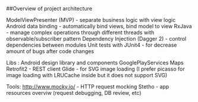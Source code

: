 ##Overview of project architecture

ModelViewPresenter (MVP) - separate business logic with view logic
Android data binding - automatically bind views, bind model to view
RxJava - manage complex operations through different threads with observable/subscriber pattern
Dependency Injection (Dagger 2) - control dependencies between modules
Unit tests with JUnit4 - for decrease amount of bugs after code changes

Libs :
Android design library and components
GooglePlayServices Maps
Retrofit2 - REST client
Glide - for SVG image loading (I prefer picasso for image loading with LRUCache inside
                                but it does not support SVG)

Tools:
http://www.mocky.io/ - HTTP request mocking
Stetho - app resources overviw (request debugging, DB review, etc)